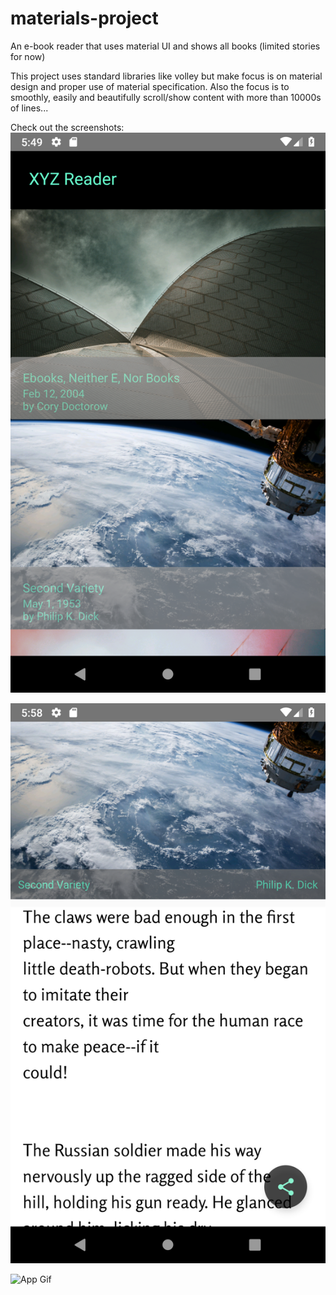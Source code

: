 # materials-project
An e-book reader that uses material UI and shows all books (limited stories for now)

This project uses standard libraries like volley but make focus is on material design and proper use of material specification. 
Also the focus is to smoothly, easily and beautifully scroll/show content with more than 10000s of lines...

Check out the screenshots:
![MainActivity - Home Screen](https://github.com/aman-alam11/materials-project/blob/master/Screenshots/Home.png)

![Story Details](https://github.com/aman-alam11/materials-project/blob/master/Screenshots/2.png)

![App Gif](https://github.com/aman-alam11/materials-project/blob/master/Screenshots/materialapp.gif)
